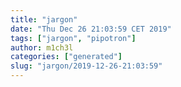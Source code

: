 ```yaml
---
title: "jargon"
date: "Thu Dec 26 21:03:59 CET 2019"
tags: ["jargon", "pipotron"]
author: m1ch3l
categories: ["generated"]
slug: "jargon/2019-12-26-21:03:59"
---
```



